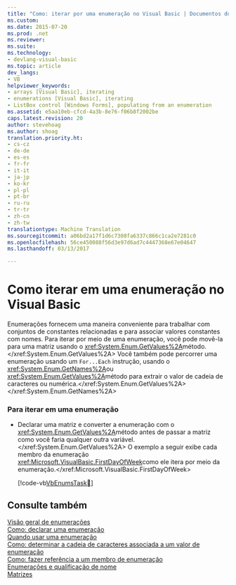 ```yaml
---
title: "Como: iterar por uma enumeração no Visual Basic | Documentos do Microsoft"
ms.custom: 
ms.date: 2015-07-20
ms.prod: .net
ms.reviewer: 
ms.suite: 
ms.technology:
- devlang-visual-basic
ms.topic: article
dev_langs:
- VB
helpviewer_keywords:
- arrays [Visual Basic], iterating
- enumerations [Visual Basic], iterating
- ListBox control [Windows Forms], populating from an enumeration
ms.assetid: e5aa10eb-cfcd-4a3b-8e76-f06b8f2002be
caps.latest.revision: 20
author: stevehoag
ms.author: shoag
translation.priority.ht:
- cs-cz
- de-de
- es-es
- fr-fr
- it-it
- ja-jp
- ko-kr
- pl-pl
- pt-br
- ru-ru
- tr-tr
- zh-cn
- zh-tw
translationtype: Machine Translation
ms.sourcegitcommit: a06bd2a17f1d6c7308fa6337c866c1ca2e7281c0
ms.openlocfilehash: 56ce450088f56d3e97d6ad7c4447368e67e04647
ms.lasthandoff: 03/13/2017

---
```

# <a name="how-to-iterate-through-an-enumeration-in-visual-basic"></a>Como iterar em uma enumeração no Visual Basic
Enumerações fornecem uma maneira conveniente para trabalhar com conjuntos de constantes relacionadas e para associar valores constantes com nomes. Para iterar por meio de uma enumeração, você pode movê-la para uma matriz usando o <xref:System.Enum.GetValues%2A>método.</xref:System.Enum.GetValues%2A> Você também pode percorrer uma enumeração usando um `For...Each` instrução, usando o <xref:System.Enum.GetNames%2A>ou <xref:System.Enum.GetValues%2A>método para extrair o valor de cadeia de caracteres ou numérica.</xref:System.Enum.GetValues%2A> </xref:System.Enum.GetNames%2A>  
  
### <a name="to-iterate-through-an-enumeration"></a>Para iterar em uma enumeração  
  
-   Declarar uma matriz e converter a enumeração com o <xref:System.Enum.GetValues%2A>método antes de passar a matriz como você faria qualquer outra variável.</xref:System.Enum.GetValues%2A> O exemplo a seguir exibe cada membro da enumeração <xref:Microsoft.VisualBasic.FirstDayOfWeek>como ele itera por meio da enumeração.</xref:Microsoft.VisualBasic.FirstDayOfWeek>  
  
     [!code-vb[VbEnumsTask&#7;](../../../../visual-basic/language-reference/statements/codesnippet/VisualBasic/how-to-iterate-through-an-enumeration_1.vb)]  
  
## <a name="see-also"></a>Consulte também  
 [Visão geral de enumerações](../../../../visual-basic/programming-guide/language-features/constants-enums/enumerations-overview.md)   
 [Como: declarar uma enumeração](../../../../visual-basic/programming-guide/language-features/constants-enums/how-to-declare-enumerations.md)   
 [Quando usar uma enumeração](../../../../visual-basic/programming-guide/language-features/constants-enums/when-to-use-an-enumeration.md)   
 [Como: determinar a cadeia de caracteres associada a um valor de enumeração](../../../../visual-basic/programming-guide/language-features/constants-enums/how-to-determine-the-string-associated-with-an-enumeration-value.md)   
 [Como: fazer referência a um membro de enumeração](../../../../visual-basic/programming-guide/language-features/constants-enums/how-to-refer-to-an-enumeration-member.md)   
 [Enumerações e qualificação de nome](../../../../visual-basic/programming-guide/language-features/constants-enums/enumerations-and-name-qualification.md)   
 [Matrizes](../../../../visual-basic/programming-guide/language-features/arrays/index.md)
